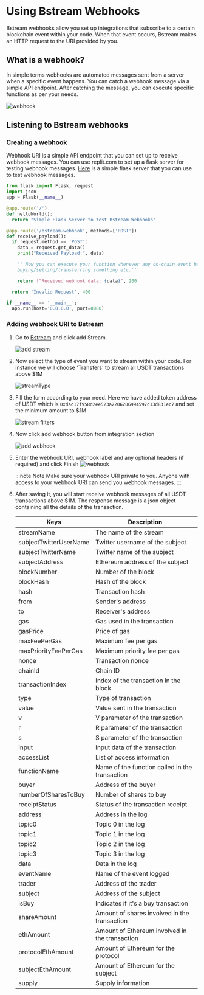 # Using Bstream Webhooks

Bstream webhooks allow you set up integrations that subscribe to a certain blockchain event within your code.
When that event occurs, Bstream makes an HTTP request to the URI provided by you.

## What is a webhook?

In simple terms webhooks are automated messages sent from a server when a specific event happens. You can catch a webhook message via a simple API endpoint.
After catching the message, you can execute specific functions as per your needs.

![webhook](https://pbs.twimg.com/media/GAPppGGbUAAGNqZ?format=jpg&name=large)

## Listening to Bstream webhooks

### Creating a webhook

Webhook URI is a simple API endpoint that you can set up to receive webhook messages. You can use replit.com to set up a flask server for testing webhook messages. [Here](https://replit.com/@aditya194/Python#main.py) is a simple flask server that you can use to test webhook messages.

```python
from flask import Flask, request
import json
app = Flask(__name__)

@app.route('/')
def helloWorld():
  return "Simple Flask Server to test Bstream Webhooks"

@app.route('/bstream-webhook', methods=['POST'])
def receive_payload():
  if request.method == 'POST':
    data = request.get_data()
    print("Received Payload:", data)

    '''Now you can execute your function whenever any on-chain event happens. Be it someone
    buying/selling/transferring something etc.'''

    return f"Received webhook data: {data}", 200

  return 'Invalid Request', 400

if __name__ == '__main__':
  app.run(host='0.0.0.0', port=8080)
```

### Adding webhook URI to Bstream

1.  Go to [Bstream](https://Bstrea.io) and click add Stream

    ![add stream](https://media.discordapp.net/attachments/1150445520154808413/1180874316213137419/image.png?ex=657f01e8&is=656c8ce8&hm=f567e8808931a2a272af2f9e5055d1f355ae4c4eb67a87664f2054327596437e&=&format=webp&quality=lossless)

2.  Now select the type of event you want to stream within your code. For instance we will choose 'Transfers' to stream all USDT transactions above $1M

    ![streamType](https://pbs.twimg.com/media/GAPpseFbsAACWnA?format=jpg&name=medium)

3.  Fill the form according to your need. Here we have added token address of USDT which is `0xdac17f958d2ee523a2206206994597c13d831ec7` and set the minimum amount to $1M

    ![stream filters](https://pbs.twimg.com/media/GAPptezasAA7l_d?format=png&name=medium)

4.  Now click add webhook button from integration section

    ![add webhook](https://pbs.twimg.com/media/GAPpuIFacAE9l4p?format=png&name=medium)

5.  Enter the webhook URI, webhook label and any optional headers (if required) and click Finish
    ![webhook](https://pbs.twimg.com/media/GAPpuvOa4AAPCta?format=png&name=900x900)

    :::note Note
    Make sure your webhook URI private to you. Anyone with access to your webhook URI can send you webhook messages.
    :::

6.  After saving it, you will start receive webhook messages of all USDT transactions above $1M. The response message is a json object containing all the details of the transaction.

    | Keys                   | Description                                    |
    | ---------------------- | ---------------------------------------------- |
    | streamName             | The name of the stream                         |
    | subjectTwitterUserName | Twitter username of the subject                |
    | subjectTwitterName     | Twitter name of the subject                    |
    | subjectAddress         | Ethereum address of the subject                |
    | blockNumber            | Number of the block                            |
    | blockHash              | Hash of the block                              |
    | hash                   | Transaction hash                               |
    | from                   | Sender's address                               |
    | to                     | Receiver's address                             |
    | gas                    | Gas used in the transaction                    |
    | gasPrice               | Price of gas                                   |
    | maxFeePerGas           | Maximum fee per gas                            |
    | maxPriorityFeePerGas   | Maximum priority fee per gas                   |
    | nonce                  | Transaction nonce                              |
    | chainId                | Chain ID                                       |
    | transactionIndex       | Index of the transaction in the block          |
    | type                   | Type of transaction                            |
    | value                  | Value sent in the transaction                  |
    | v                      | V parameter of the transaction                 |
    | r                      | R parameter of the transaction                 |
    | s                      | S parameter of the transaction                 |
    | input                  | Input data of the transaction                  |
    | accessList             | List of access information                     |
    | functionName           | Name of the function called in the transaction |
    | buyer                  | Address of the buyer                           |
    | numberOfSharesToBuy    | Number of shares to buy                        |
    | receiptStatus          | Status of the transaction receipt              |
    | address                | Address in the log                             |
    | topic0                 | Topic 0 in the log                             |
    | topic1                 | Topic 1 in the log                             |
    | topic2                 | Topic 2 in the log                             |
    | topic3                 | Topic 3 in the log                             |
    | data                   | Data in the log                                |
    | eventName              | Name of the event logged                       |
    | trader                 | Address of the trader                          |
    | subject                | Address of the subject                         |
    | isBuy                  | Indicates if it's a buy transaction            |
    | shareAmount            | Amount of shares involved in the transaction   |
    | ethAmount              | Amount of Ethereum involved in the transaction |
    | protocolEthAmount      | Amount of Ethereum for the protocol            |
    | subjectEthAmount       | Amount of Ethereum for the subject             |
    | supply                 | Supply information                             |
